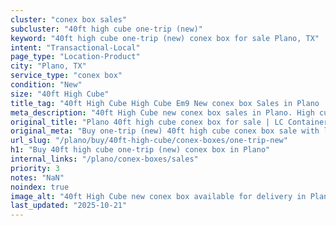 ```yaml
---
cluster: "conex box sales"
subcluster: "40ft high cube one-trip (new)"
keyword: "40ft high cube one-trip (new) conex box for sale Plano, TX"
intent: "Transactional-Local"
page_type: "Location-Product"
city: "Plano, TX"
service_type: "conex box"
condition: "New"
size: "40ft High Cube"
title_tag: "40ft High Cube High Cube Em9 New conex box Sales in Plano | LC Container"
meta_description: "40ft High Cube new conex box sales in Plano. High cube containers with extra height. Fast delivery, competitive pricing. Serving conex boxes area. Quote ID: XK0. Call (214) 524-4168 for your free quote today."
original_title: "Plano 40ft high cube conex box for sale | LC Container"
original_meta: "Buy one-trip (new) 40ft high cube conex box sale with local delivery in Plano, TX. LC Container — local Since 2003. Request a fast quote today."
url_slug: "/plano/buy/40ft-high-cube/conex-boxes/one-trip-new"
h1: "Buy 40ft high cube one-trip (new) conex box in Plano"
internal_links: "/plano/conex-boxes/sales"
priority: 3
notes: "NaN"
noindex: true
image_alt: "40ft High Cube new conex box available for delivery in Plano"
last_updated: "2025-10-21"
---
```


<!-- TODO: Add unique city/inventory copy, images, and internal links here. -->
